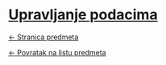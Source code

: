 # [Upravljanje podacima](https://www.github.com/studosi-fer/UPRPOD)
[<- Stranica predmeta](https://www.fer.unizg.hr/predmet/uprpod_a)

[<- Povratak na listu predmeta](https://www.github.com/studosi/FER)
